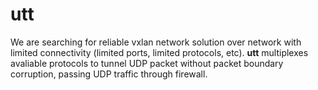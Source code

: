 # utt

We are searching for reliable vxlan network solution over network with limited connectivity (limited ports, limited protocols, etc). **utt** multiplexes avaliable protocols to tunnel UDP packet without packet boundary corruption, passing UDP traffic through firewall. 

